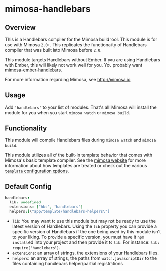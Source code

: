 mimosa-handlebars
===========

## Overview

This is a Handlebars compiler for the Mimosa build tool. This module is for use with Mimosa `2.0+`.  This replicates the functionality of Handlebars compiler that was built into Mimosa before `2.0`.

This module targets Handlebars without Ember. If you are using Handlebars with Ember, this will likely not work well for you. You probably want [mimosa-ember-handlebars](https://github.com/dbashford/mimosa-ember-handlebars).

For more information regarding Mimosa, see http://mimosa.io

## Usage

Add `'handlebars'` to your list of modules.  That's all!  Mimosa will install the module for you when you start `mimosa watch` or `mimosa build`.

## Functionality

This module will compile Handlebars files during `mimosa watch` and `mimosa build`.

This module utilizes all of the built-in template behavior that comes with Mimosa's basic template compiler.  See the [mimosa website](http://mimosa.io/compilers.html#mt) for more information about how templates are treated or check out the various [`template` configuration options](http://mimosa.io/configuration.html#templates).

## Default Config

```coffeescript
handlebars:
  lib: undefined
  extensions: ["hbs", "handlebars"]
  helpers:[\"app/template/handlebars-helpers\"]
```

* `lib`: You may want to use this module but may not be ready to use the latest version of Handlebars. Using the `lib` property you can provide a specific version of Handlebars if the one being used by this module isn't to your liking. To provide a specific version, you must have it `npm install`ed into your project and then provide it to `lib`. For instance: `lib: require('handlebars')`.
* `extensions`: an array of strings, the extensions of your Handlebars files.
* `helpers`: an array of strings, the paths from `watch.javascriptDir` to the files containing handlebars helper/partial registrations
